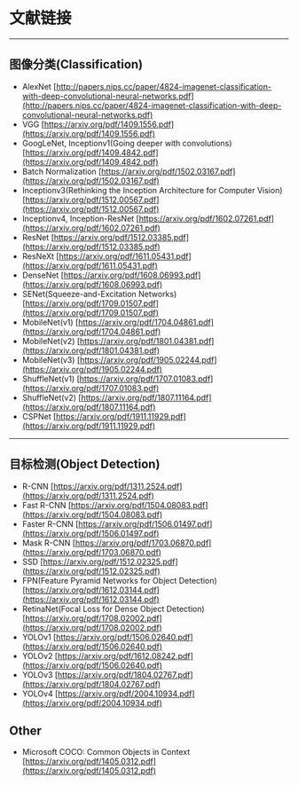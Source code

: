 # 文献链接

-----

## 图像分类(Classification)
- AlexNet [http://papers.nips.cc/paper/4824-imagenet-classification-with-deep-convolutional-neural-networks.pdf](http://papers.nips.cc/paper/4824-imagenet-classification-with-deep-convolutional-neural-networks.pdf)
- VGG [https://arxiv.org/pdf/1409.1556.pdf](https://arxiv.org/pdf/1409.1556.pdf)
- GoogLeNet, Inceptionv1(Going deeper with convolutions) [https://arxiv.org/pdf/1409.4842.pdf](https://arxiv.org/pdf/1409.4842.pdf)
- Batch Normalization [https://arxiv.org/pdf/1502.03167.pdf](https://arxiv.org/pdf/1502.03167.pdf)
- Inceptionv3(Rethinking the Inception Architecture for Computer Vision) [https://arxiv.org/pdf/1512.00567.pdf](https://arxiv.org/pdf/1512.00567.pdf)
- Inceptionv4, Inception-ResNet [https://arxiv.org/pdf/1602.07261.pdf](https://arxiv.org/pdf/1602.07261.pdf)
- ResNet [https://arxiv.org/pdf/1512.03385.pdf](https://arxiv.org/pdf/1512.03385.pdf)
- ResNeXt [https://arxiv.org/pdf/1611.05431.pdf](https://arxiv.org/pdf/1611.05431.pdf)
- DenseNet [https://arxiv.org/pdf/1608.06993.pdf](https://arxiv.org/pdf/1608.06993.pdf)
- SENet(Squeeze-and-Excitation Networks) [https://arxiv.org/pdf/1709.01507.pdf](https://arxiv.org/pdf/1709.01507.pdf)
- MobileNet(v1) [https://arxiv.org/pdf/1704.04861.pdf](https://arxiv.org/pdf/1704.04861.pdf)
- MobileNet(v2) [https://arxiv.org/pdf/1801.04381.pdf](https://arxiv.org/pdf/1801.04381.pdf)
- MobileNet(v3) [https://arxiv.org/pdf/1905.02244.pdf](https://arxiv.org/pdf/1905.02244.pdf)
- ShuffleNet(v1) [https://arxiv.org/pdf/1707.01083.pdf](https://arxiv.org/pdf/1707.01083.pdf)
- ShuffleNet(v2) [https://arxiv.org/pdf/1807.11164.pdf](https://arxiv.org/pdf/1807.11164.pdf)
- CSPNet [https://arxiv.org/pdf/1911.11929.pdf](https://arxiv.org/pdf/1911.11929.pdf)

------

## 目标检测(Object Detection)
- R-CNN [https://arxiv.org/pdf/1311.2524.pdf](https://arxiv.org/pdf/1311.2524.pdf)
- Fast R-CNN [https://arxiv.org/pdf/1504.08083.pdf](https://arxiv.org/pdf/1504.08083.pdf)
- Faster R-CNN [https://arxiv.org/pdf/1506.01497.pdf](https://arxiv.org/pdf/1506.01497.pdf)
- Mask R-CNN [https://arxiv.org/pdf/1703.06870.pdf](https://arxiv.org/pdf/1703.06870.pdf)
- SSD [https://arxiv.org/pdf/1512.02325.pdf](https://arxiv.org/pdf/1512.02325.pdf)
- FPN(Feature Pyramid Networks for Object Detection) [https://arxiv.org/pdf/1612.03144.pdf](https://arxiv.org/pdf/1612.03144.pdf)
- RetinaNet(Focal Loss for Dense Object Detection) [https://arxiv.org/pdf/1708.02002.pdf](https://arxiv.org/pdf/1708.02002.pdf)
- YOLOv1 [https://arxiv.org/pdf/1506.02640.pdf](https://arxiv.org/pdf/1506.02640.pdf)
- YOLOv2 [https://arxiv.org/pdf/1612.08242.pdf](https://arxiv.org/pdf/1506.02640.pdf)
- YOLOv3 [https://arxiv.org/pdf/1804.02767.pdf](https://arxiv.org/pdf/1804.02767.pdf)
- YOLOv4 [https://arxiv.org/pdf/2004.10934.pdf](https://arxiv.org/pdf/2004.10934.pdf)


## Other
- Microsoft COCO: Common Objects in Context [https://arxiv.org/pdf/1405.0312.pdf](https://arxiv.org/pdf/1405.0312.pdf)
